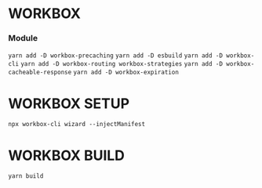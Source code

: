 # WORKBOX 

### Module 
`yarn add -D workbox-precaching`
`yarn add -D esbuild`
`yarn add -D workbox-cli`
`yarn add -D workbox-routing workbox-strategies`
`yarn add -D workbox-cacheable-response`
`yarn add -D workbox-expiration`

# WORKBOX SETUP
`npx workbox-cli wizard --injectManifest`

# WORKBOX BUILD
`yarn build`